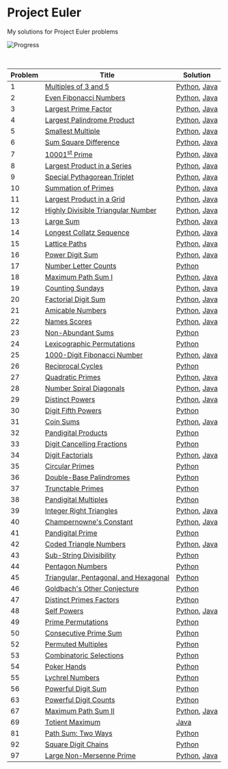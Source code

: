 # Project Euler  
My solutions for Project Euler problems
&nbsp;  

![Progress](https://projecteuler.net/profile/naveenv92.png)  

&nbsp;  

| Problem | Title | Solution|
|---------|-------|---------|
|1|[Multiples of 3 and 5](https://projecteuler.net/problem=1)|[Python](./python/problem-001.py), [Java](./java/problem-1.java)|
|2|[Even Fibonacci Numbers](https://projecteuler.net/problem=2)|[Python](./python/problem-002.py), [Java](./java/problem-2.java)|
|3|[Largest Prime Factor](https://projecteuler.net/problem=3)|[Python](./python/problem-003.py), [Java](./java/problem-3.java)|
|4|[Largest Palindrome Product](https://projecteuler.net/problem=4)|[Python](./python/problem-004.py), [Java](./java/problem-4.java)|
|5|[Smallest Multiple](https://projecteuler.net/problem=5)|[Python](./python/problem-005/py), [Java](./java/problem-5.java)|
|6|[Sum Square Difference](https://projecteuler.net/problem=6)|[Python](./python/problem-006.py), [Java](./java/problem-6.java)|
|7|[10001<sup>st</sup> Prime](https://projecteuler.net/problem=7)|[Python](./python/problem-007.py), [Java](./java/problem-7.java)|
|8|[Largest Product in a Series](https://projecteuler.net/problem=8)|[Python](./python/problem-008.py), [Java](./java/problem-8.java)|
|9|[Special Pythagorean Triplet](https://projecteuler.net/problem=9)|[Python](./python/problem-009.py), [Java](./java/problem-9.java)|
|10|[Summation of Primes](https://projecteuler.net/problem=10)|[Python](./python/problem-010.py), [Java](./java/problem-10.java)|
|11|[Largest Product in a Grid](https://projecteuler.net/problem=11)|[Python](./python/problem-011.py), [Java](./java/problem-11.java)|
|12|[Highly Divisible Triangular Number](https://projecteuler.net/problem=12)|[Python](./python/problem-012.py), [Java](./java/problem-12.java)|
|13|[Large Sum](https://projecteuler.net/problem=13)|[Python](./python/problem-013.py), [Java](./java/problem-13.java)|
|14|[Longest Collatz Sequence](https://projecteuler.net/problem=14)|[Python](./python/problem-014.py), [Java](./java/problem-14.java)|
|15|[Lattice Paths](https://projecteuler.net/problem=15)|[Python](./python/problem-015.py), [Java](./java/problem-15.java)|
|16|[Power Digit Sum](https://projecteuler.net/problem=16)|[Python](./python/problem-016.py), [Java](./java/problem-16.java)|
|17|[Number Letter Counts](https://projecteuler.net/problem=17)|[Python](./python/problem-017.py)|
|18|[Maximum Path Sum I](https://projecteuler.net/problem=18)|[Python](./python/problem-018.py), [Java](./java/problem-18.java)|
|19|[Counting Sundays](https://projecteuler.net/problem=19)|[Python](./python/problem-019.py), [Java](./java/problem-19.java)|
|20|[Factorial Digit Sum](https://projecteuler.net/problem=20)|[Python](./python/problem-020.py), [Java](./java/problem-20.java)|
|21|[Amicable Numbers](https://projecteuler.net/problem=21)|[Python](./python/problem-021.py), [Java](./java/problem-21.java)|
|22|[Names Scores](https://projecteuler.net/problem=22)|[Python](./python/problem-022.py), [Java](./java/problem-22.java)|
|23|[Non-Abundant Sums](https://projecteuler.net/problem=23)|[Python](./python/problem-023.py)|
|24|[Lexicographic Permutations](https://projecteuler.net/problem=24)|[Python](./python/problem-024.py)|
|25|[1000-Digit Fibonacci Number](https://projecteuler.net/problem=25)|[Python](./python/problem-025.py), [Java](./java/problem-25.java)|
|26|[Reciprocal Cycles](https://projecteuler.net/problem=26)|[Python](./python/problem-026.py)|
|27|[Quadratic Primes](https://projecteuler.net/problem=27)|[Python](./python/problem-027.py), [Java](./java/problem-27.java)|
|28|[Number Spiral Diagonals](https://projecteuler.net/problem=28)|[Python](./python/problem-028.py), [Java](./java/problem-28.java)|
|29|[Distinct Powers](https://projecteuler.net/problem=29)|[Python](./python/problem-029.py), [Java](./java/problem-29.java)|
|30|[Digit Fifth Powers](https://projecteuler.net/problem=30)|[Python](./python/problem-030.py)|
|31|[Coin Sums](https://projecteuler.net/problem=31)|[Python](./python/problem-031.py), [Java](./java/problem-31.java)|
|32|[Pandigital Products](https://projecteuler.net/problem=32)|[Python](./python/problem-032.py)|
|33|[Digit Cancelling Fractions](https://projecteuler.net/problem=33)|[Python](./python/problem-033.py)|
|34|[Digit Factorials](https://projecteuler.net/problem=34)|[Python](./python/problem-034.py), [Java](./java/problem-34.java)|
|35|[Circular Primes](https://projecteuler.net/problem=35)|[Python](./python/problem-035.py)|
|36|[Double-Base Palindromes](https://projecteuler.net/problem=36)|[Python](./python/problem-036.py)|
|37|[Trunctable Primes](https://projecteuler.net/problem=37)|[Python](./python/problem-037.py)|
|38|[Pandigital Multiples](https://projecteuler.net/problem=37)|[Python](./python/problem-038.py)|
|39|[Integer Right Triangles](https://projecteuler.net/problem=39)|[Python](./python/problem-039.py), [Java](./java/problem-39.java)|
|40|[Champernowne's Constant](https://projecteuler.net/problem=40)|[Python](./python/problem-040.py), [Java](./java/problem-40.java)|
|41|[Pandigital Prime](https://projecteuler.net/problem=41)|[Python](./python/problem-041.py)|
|42|[Coded Triangle Numbers](https://projecteuler.net/problem=42)|[Python](./python/problem-042.py), [Java](./java/problem-42.java)|
|43|[Sub-String Divisibility](https://projecteuler.net/problem=43)|[Python](./python/problem-043.py)|
|44|[Pentagon Numbers](https://projecteuler.net/problem=44)|[Python](./python/problem-044.py)|
|45|[Triangular, Pentagonal, and Hexagonal](https://projecteuler.net/problem=45)|[Python](./python/problem-045.py)|
|46|[Goldbach's Other Conjecture](https://projecteuler.net/problem=46)|[Python](./python/problem-046.py)|
|47|[Distinct Primes Factors](https://projecteuler.net/problem=47)|[Python](./python/problem-047.py)|
|48|[Self Powers](https://projecteuler.net/problem=48)|[Python](./python/problem-048.py), [Java](./java/problem-48.java)|
|49|[Prime Permutations](https://projecteuler.net/problem=49)|[Python](./python/problem-049.py)|
|50|[Consecutive Prime Sum](https://projecteuler.net/problem=50)|[Python](./python/problem-050.py)|
|52|[Permuted Multiples](https://projecteuler.net/problem=52)|[Python](./python/problem-052.py)|
|53|[Combinatoric Selections](https://projecteuler.net/problem=53)|[Python](./python/problem-053.py)|
|54|[Poker Hands](https://projecteuler.net/problem=54)|[Python](./python/problem-054.py)|
|55|[Lychrel Numbers](https://projecteuler.net/problem=55)|[Python](./python/problem-055.py)|
|56|[Powerful Digit Sum](https://projecteuler.net/problem=56)|[Python](./python/problem-056.py)|
|63|[Powerful Digit Counts](https://projecteuler.net/problem=63)|[Python](./python/problem-063.py)|
|67|[Maximum Path Sum II](https://projecteuler.net/problem=67)|[Python](./python/problem-67.py), [Java](./java/problem-067.java)|
|69|[Totient Maximum](https://projecteuler.net/problem=69)|[Java](./java/problem-069.java)|
|81|[Path Sum: Two Ways](https://projecteuler.net/problem=81)|[Python](./python/problem-081.py)|
|92|[Square Digit Chains](https://projecteuler.net/problem=92)|[Python](./python/problem-092.py)|
|97|[Large Non-Mersenne Prime](https://projecteuler.net/problem=97)|[Python](./python/problem-097.py), [Java](.java/problem-97.java)|